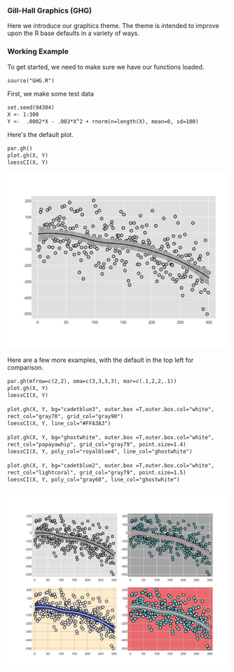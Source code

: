 ### Gill-Hall Graphics (GHG)

Here we introduce our graphics theme.  The theme is intended to improve upon the R base defaults in a variety of ways.

### Working Example

To get started, we need to make sure we have our functions loaded.

```{r}
source("GHG.R")
```

First, we make some test data

```{r}
set.seed(94304)
X <- 1:300
Y <-  .0002*X - .003*X^2 + rnorm(n=length(X), mean=0, sd=100)
```

Here's the default plot.

```{r}
par.gh()
plot.gh(X, Y)
loessCI(X, Y)
```

![Example0](example_main.png)


Here are a few more examples, with the default in the top left for comparison.


```{r}
par.gh(mfrow=c(2,2), oma=c(3,3,3,3), mar=c(.1,2,2,.1))
plot.gh(X, Y)
loessCI(X, Y)

plot.gh(X, Y, bg="cadetblue3", outer.box =T,outer.box.col="white", rect_col="gray70", grid_col="gray90")
loessCI(X, Y, line_col="#FFA3A3")

plot.gh(X, Y, bg="ghostwhite", outer.box =T,outer.box.col="white", rect_col="papayawhip", grid_col="gray79", point.size=1.4)
loessCI(X, Y, poly_col="royalblue4", line_col="ghostwhite")

plot.gh(X, Y, bg="cadetblue2", outer.box =T,outer.box.col="white", rect_col="lightcoral", grid_col="gray79", point.size=1.5)
loessCI(X, Y, poly_col="gray60", line_col="ghostwhite")
```

![Example](example.png)

